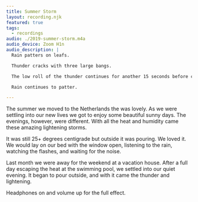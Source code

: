 ```yaml
---
title: Summer Storm
layout: recording.njk
featured: true
tags:
  - recordings
audio: ./2019-summer-storm.m4a
audio_device: Zoom H1n
audio_description: |
  Rain patters on leafs.

  Thunder cracks with three large bangs.

  The low roll of the thunder continues for another 15 seconds before completely dissipating.

  Rain continues to patter.

---
```


The summer we moved to the Netherlands the was lovely. As we were settling into our new lives we got to enjoy some beautiful sunny days. The evenings, however, were different. With all the heat and humidity came these amazing lightening storms.

It was still 25+ degrees centigrade but outside it was pouring. We loved it. We would lay on our bed with the window open, listening to the rain, watching the flashes, and waiting for the noise.

Last month we were away for the weekend at a vacation house. After a full day escaping the heat at the swimming pool, we settled into our quiet evening. It began to pour outside, and with it came the thunder and lightening.

Headphones on and volume up for the full effect.
